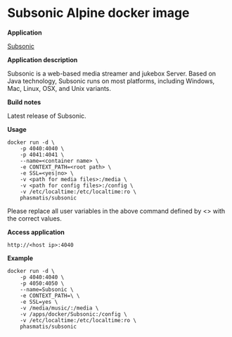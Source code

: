 Subsonic Alpine docker image 
============================

**Application**

[Subsonic](http://http://www.subsonic.org)

**Application description**

Subsonic is a web-based media streamer and jukebox Server. 
Based on Java technology, Subsonic runs on most platforms,
including Windows, Mac, Linux, OSX, and Unix variants.

**Build notes**

Latest release of Subsonic.

**Usage**

```
docker run -d \
	-p 4040:4040 \
	-p 4041:4041 \
	--name=<container name> \
	-e CONTEXT_PATH=<root path> \
	-e SSL=<yes|no> \
	-v <path for media files>:/media \
	-v <path for config files>:/config \
	-v /etc/localtime:/etc/localtime:ro \
	phasmatis/subsonic
```

Please replace all user variables in the above command defined by <> with the correct values.

**Access application**

`http://<host ip>:4040`

**Example**

```
docker run -d \
	-p 4040:4040 \
	-p 4050:4050 \
	--name=Subsonic \
	-e CONTEXT_PATH=\ \
	-e SSL=yes \
	-v /media/music/:/media \
	-v /apps/docker/Subsonic:/config \
	-v /etc/localtime:/etc/localtime:ro \
	phasmatis/subsonic
```
